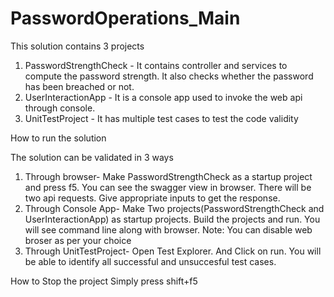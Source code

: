 # PasswordOperations_Main
This solution contains 3 projects

1. PasswordStrengthCheck - It contains controller and services to 
compute the password strength. It also checks whether the password 
has been breached or not.
2. UserInteractionApp - It is a console app used to invoke the web api through console.
3. UnitTestProject -  It has multiple test cases to test the code validity

How to run the solution

The solution can be validated in 3 ways

1. Through browser-
     Make PasswordStrengthCheck as a startup project and press f5. 
       You can see the swagger view in browser. There will be two api 
       requests. Give appropriate inputs to get the response.
2. Through Console App-
      Make Two projects(PasswordStrengthCheck and UserInteractionApp)
         as startup projects. Build the projects and run. You will see 
         command line along with browser. 
      Note: You can disable web broser as per your choice
3. Through UnitTestProject-
    Open Test Explorer. And Click on run. You will be able to identify
    all successful and unsuccesful test cases.

How to Stop the project
 Simply press shift+f5

